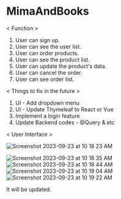 # MimaAndBooks 

< Function > 
1. User can sign up.
2. User can see the user list.
3. User can order products.
4. User can see the product list.
5. User can update the product's data.
6. User can cancel the order.
7. User can see order list.
   
< Things to fix in the future >
1. UI - Add dropdown menu
2. UI - Update Thymeleaf to React or Vue
3. Implement a login feature
4. Update Backend codes - @Query & etc
   
< User Interface >

![Screenshot 2023-09-23 at 10 18 23 AM](https://github.com/mmkp20/MimaAndBooks/assets/78986796/b61b09be-5dc5-4215-9926-6a2985f59739)

![Screenshot 2023-09-23 at 10 18 35 AM](https://github.com/mmkp20/MimaAndBooks/assets/78986796/aad3b875-d500-4054-9b69-19a82b713f0c)
![Screenshot 2023-09-23 at 10 18 44 AM](https://github.com/mmkp20/MimaAndBooks/assets/78986796/214c74f8-ceb0-402f-ae71-39762116e9cd)
![Screenshot 2023-09-23 at 10 19 04 AM](https://github.com/mmkp20/MimaAndBooks/assets/78986796/0080d37a-3f2c-4b19-805a-f4db9a950e18)
![Screenshot 2023-09-23 at 10 19 22 AM](https://github.com/mmkp20/MimaAndBooks/assets/78986796/ba527afc-d6fd-43e9-a95d-97360580453e)

It will be updated.
